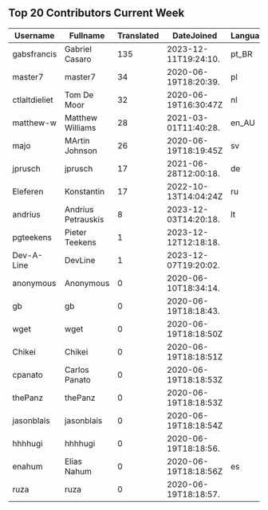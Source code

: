 ## Top 20 Contributors Current Week ##
|Username|Fullname|Translated|DateJoined|Language|
|--------|--------|----------|----------|-------|
|gabsfrancis|Gabriel Casaro|135|2023-12-11T19:24:10.|pt_BR|
|master7|master7|34|2020-06-19T18:20:39.|pl|
|ctlaltdieliet|Tom De Moor|32|2020-06-19T16:30:47Z|nl|
|matthew-w|Matthew Williams|28|2021-03-01T11:40:28.|en_AU|
|majo|MArtin Johnson|26|2020-06-19T18:19:45Z|sv|
|jprusch|jprusch|17|2021-06-28T12:00:18.|de|
|Eleferen|Konstantin|17|2022-10-13T14:04:24Z|ru|
|andrius|Andrius Petrauskis|8|2023-12-03T14:20:18.|lt|
|pgteekens|Pieter Teekens|1|2023-12-12T12:18:18.||
|Dev-A-Line|DevLine|1|2023-12-07T19:20:02.||
|anonymous|Anonymous|0|2020-06-10T18:34:14.||
|gb|gb|0|2020-06-19T18:18:43.||
|wget|wget|0|2020-06-19T18:18:50Z||
|Chikei|Chikei|0|2020-06-19T18:18:51Z||
|cpanato|Carlos Panato|0|2020-06-19T18:18:53Z||
|thePanz|thePanz|0|2020-06-19T18:18:53Z||
|jasonblais|jasonblais|0|2020-06-19T18:18:54Z||
|hhhhugi|hhhhugi|0|2020-06-19T18:18:56.||
|enahum|Elias  Nahum|0|2020-06-19T18:18:56Z|es|
|ruza|ruza|0|2020-06-19T18:18:57.||
